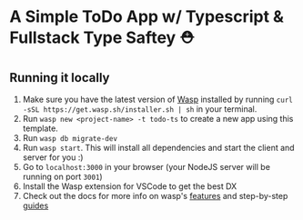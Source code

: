 # A Simple ToDo App w/ Typescript & Fullstack Type Saftey ⛑

## Running it locally

1. Make sure you have the latest version of [Wasp](https://wasp.sh) installed by running `curl -sSL https://get.wasp.sh/installer.sh | sh` in your terminal.
2. Run `wasp new <project-name> -t todo-ts` to create a new app using this template.
3. Run `wasp db migrate-dev`
4. Run `wasp start`. This will install all dependencies and start the client and server for you :)
5. Go to `localhost:3000` in your browser (your NodeJS server will be running on port `3001`)
6. Install the Wasp extension for VSCode to get the best DX
7. Check out the docs for more info on wasp's [features](https://wasp.sh/docs/language/features) and step-by-step [guides](https://wasp.sh/docs)
